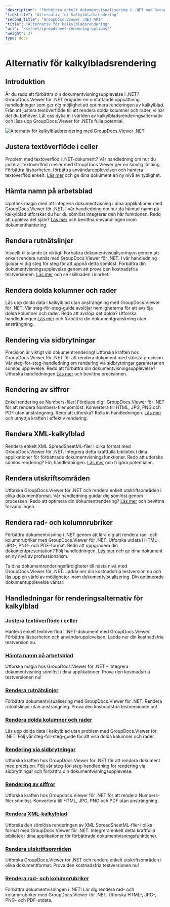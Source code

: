 ```yaml
---
"description": "Förbättra enkelt dokumentvisualisering i .NET med GroupDocs.Viewer-handledningar. Lär dig justera textöverflöde, rendera rutnät och mer."
"linktitle": "Alternativ för kalkylbladsrendering"
"second_title": "GroupDocs.Viewer .NET API"
"title": "Alternativ för kalkylbladsrendering"
"url": "/sv/net/spreadsheet-rendering-options/"
"weight": 37
type: docs
---
```

# Alternativ för kalkylbladsrendering

## Introduktion

Är du redo att förbättra din dokumentvisningsupplevelse i .NET? GroupDocs.Viewer för .NET erbjuder en omfattande uppsättning handledningar som ger dig möjlighet att optimera renderingen av kalkylblad. Från att justera textöverflöde till att rendera dolda kolumner och rader, vi har det du behöver. Låt oss dyka in i världen av kalkylbladsrenderingsalternativ och låsa upp GroupDocs.Viewer för .NETs fulla potential.

![Alternativ för kalkylbladsrendering med GroupDocs.Viewer .NET](/viewer/spreadsheet-rendering-options/image.png)

## Justera textöverflöde i celler

Problem med textöverflöd i .NET-dokument? Vår handledning om hur du justerar textöverflöd i celler med GroupDocs.Viewer ger en smidig lösning. Förbättra läsbarheten, förbättra användarupplevelsen och hantera textöverflöd enkelt. [Läs mer](./adjust-text-overflow-cells/) och ge dina dokument en ny nivå av tydlighet.

## Hämta namn på arbetsblad

Upptäck magin med att integrera dokumentvisning i dina applikationer med GroupDocs.Viewer för .NET. I vår handledning om hur du hämtar namn på kalkylblad utforskar du hur du sömlöst integrerar den här funktionen. Redo att uppleva det själv? [Läs mer](./get-worksheets-names/) och bevittna omvandlingen inom dokumenthantering.

## Rendera rutnätslinjer

Visuellt tilltalande är viktigt! Förbättra dokumentvisualiseringen genom att enkelt rendera rutnät med GroupDocs.Viewer för .NET. I vår handledning guidar vi dig steg för steg för att uppnå detta sömlöst. Förbättra din dokumentvisningsupplevelse genom att prova den kostnadsfria testversionen. [Läs mer](./render-grid-lines/) och se skillnaden i klarhet.

## Rendera dolda kolumner och rader

Lås upp dolda data i kalkylblad utan ansträngning med GroupDocs.Viewer för .NET. Vår steg-för-steg-guide avslöjar hemligheterna för att avslöja dolda kolumner och rader. Redo att avslöja det dolda? Utforska handledningen [Läs mer](./render-hidden-columns-rows/) och förbättra din dokumentgranskning utan ansträngning.

## Rendering via sidbrytningar

Precision är viktigt vid dokumentrendering! Utforska kraften hos GroupDocs.Viewer för .NET för att rendera dokument med största precision. Vår steg-för-steg-handledning om rendering via sidbrytningar garanterar en sömlös upplevelse. Redo att förbättra din dokumentvisningsupplevelse? Utforska handledningen [Läs mer](./rendering-by-page-breaks/) och bevittna precisionen.

## Rendering av siffror

Enkel rendering av Numbers-filer! Fördjupa dig i GroupDocs.Viewer för .NET för att rendera Numbers-filer sömlöst. Konvertera till HTML, JPG, PNG och PDF utan ansträngning. Redo att utforska? Kolla in handledningen. [Läs mer](./rendering-numbers/) och utnyttja kraften i effektiv rendering.

## Rendera XML-kalkylblad

Rendera enkelt XML SpreadSheetML-filer i olika format med GroupDocs.Viewer för .NET. Integrera detta kraftfulla bibliotek i dina applikationer för förbättrade dokumentvisningsfunktioner. Redo att utforska sömlös rendering? Följ handledningen. [Läs mer](./rendering-xml-spreadsheetml/) och frigöra potentialen.

## Rendera utskriftsområden

Utforska GroupDocs.Viewer för .NET och rendera enkelt utskriftsområden i olika dokumentformat. Vår handledning guidar dig sömlöst genom processen. Redo att optimera din dokumentrendering? [Läs mer](./render-print-areas/) och bevittna förvandlingen.

## Rendera rad- och kolumnrubriker

Förbättra dokumentvisning i .NET genom att lära dig att rendera rad- och kolumnrubriker med GroupDocs.Viewer för .NET. Utforska utdata i HTML-, JPG-, PNG- och PDF-format. Redo att uppgradera din dokumentpresentation? Följ handledningen. [Läs mer](./render-row-column-headings/) och ge dina dokument en ny nivå av professionalism.

Ta dina dokumentrenderingsfärdigheter till nästa nivå med GroupDocs.Viewer för .NET. Ladda ner din kostnadsfria testversion nu och lås upp en värld av möjligheter inom dokumentvisualisering. Din optimerade dokumentupplevelse väntar!
## Handledningar för renderingsalternativ för kalkylblad
### [Justera textöverflöde i celler](./adjust-text-overflow-cells/)
Hantera enkelt textöverflöd i .NET-dokument med GroupDocs.Viewer. Förbättra läsbarheten och användarupplevelsen. Ladda ner din kostnadsfria testversion nu.
### [Hämta namn på arbetsblad](./get-worksheets-names/)
Utforska magin hos GroupDocs.Viewer för .NET – integrera dokumentvisning sömlöst i dina applikationer. Prova den kostnadsfria testversionen nu!
### [Rendera rutnätslinjer](./render-grid-lines/)
Förbättra dokumentvisualisering med GroupDocs.Viewer för .NET. Rendera rutnätslinjer utan ansträngning. Prova den kostnadsfria testversionen nu!
### [Rendera dolda kolumner och rader](./render-hidden-columns-rows/)
Lås upp dolda data i kalkylblad utan problem med GroupDocs.Viewer för .NET. Följ vår steg-för-steg-guide för att visa dolda kolumner och rader.
### [Rendering via sidbrytningar](./rendering-by-page-breaks/)
Utforska kraften hos GroupDocs.Viewer för .NET för att rendera dokument med precision. Följ vår steg-för-steg-handledning för rendering via sidbrytningar och förbättra din dokumentvisningsupplevelse.
### [Rendering av siffror](./rendering-numbers/)
Utforska kraften hos Groupdocs.Viewer för .NET för att rendera Numbers-filer sömlöst. Konvertera till HTML, JPG, PNG och PDF utan ansträngning.
### [Rendera XML-kalkylblad](./rendering-xml-spreadsheetml/)
Utforska den sömlösa renderingen av XML SpreadSheetML-filer i olika format med GroupDocs.Viewer för .NET. Integrera enkelt detta kraftfulla bibliotek i dina applikationer för förbättrade dokumentvisningsfunktioner.
### [Rendera utskriftsområden](./render-print-areas/)
Utforska GroupDocs.Viewer för .NET och rendera enkelt utskriftsområden i olika dokumentformat. Prova den kostnadsfria testversionen nu!
### [Rendera rad- och kolumnrubriker](./render-row-column-headings/)
Förbättra dokumentvisningen i .NET! Lär dig rendera rad- och kolumnrubriker med GroupDocs.Viewer för .NET. Utforska HTML-, JPG-, PNG- och PDF-utdata.